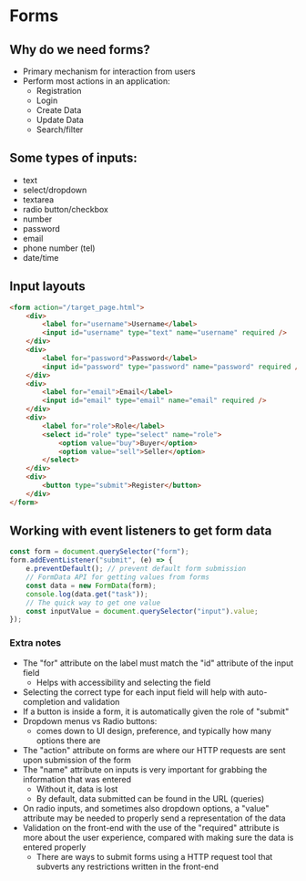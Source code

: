 # Forms

## Why do we need forms?

- Primary mechanism for interaction from users
- Perform most actions in an application:
  - Registration
  - Login
  - Create Data
  - Update Data
  - Search/filter

## Some types of inputs:

- text
- select/dropdown
- textarea
- radio button/checkbox
- number
- password
- email
- phone number (tel)
- date/time

## Input layouts

```html
<form action="/target_page.html">
	<div>
		<label for="username">Username</label>
		<input id="username" type="text" name="username" required />
	</div>
	<div>
		<label for="password">Password</label>
		<input id="password" type="password" name="password" required />
	</div>
	<div>
		<label for="email">Email</label>
		<input id="email" type="email" name="email" required />
	</div>
	<div>
		<label for="role">Role</label>
		<select id="role" type="select" name="role">
			<option value="buy">Buyer</option>
			<option value="sell">Seller</option>
		</select>
	</div>
	<div>
		<button type="submit">Register</button>
	</div>
</form>
```

## Working with event listeners to get form data

```js
const form = document.querySelector("form");
form.addEventListener("submit", (e) => {
	e.preventDefault(); // prevent default form submission
	// FormData API for getting values from forms
	const data = new FormData(form);
	console.log(data.get("task"));
	// The quick way to get one value
	const inputValue = document.querySelector("input").value;
});
```

### Extra notes

- The "for" attribute on the label must match the "id" attribute of the input field
  - Helps with accessibility and selecting the field
- Selecting the correct type for each input field will help with auto-completion and validation
- If a button is inside a form, it is automatically given the role of "submit"
- Dropdown menus vs Radio buttons:
  - comes down to UI design, preference, and typically how many options there are
- The "action" attribute on forms are where our HTTP requests are sent upon submission of the form
- The "name" attribute on inputs is very important for grabbing the information that was entered
  - Without it, data is lost
  - By default, data submitted can be found in the URL (queries)
- On radio inputs, and sometimes also dropdown options, a "value" attribute may be needed to properly send a representation of the data
- Validation on the front-end with the use of the "required" attribute is more about the user experience, compared with making sure the data is entered properly
  - There are ways to submit forms using a HTTP request tool that subverts any restrictions written in the front-end
